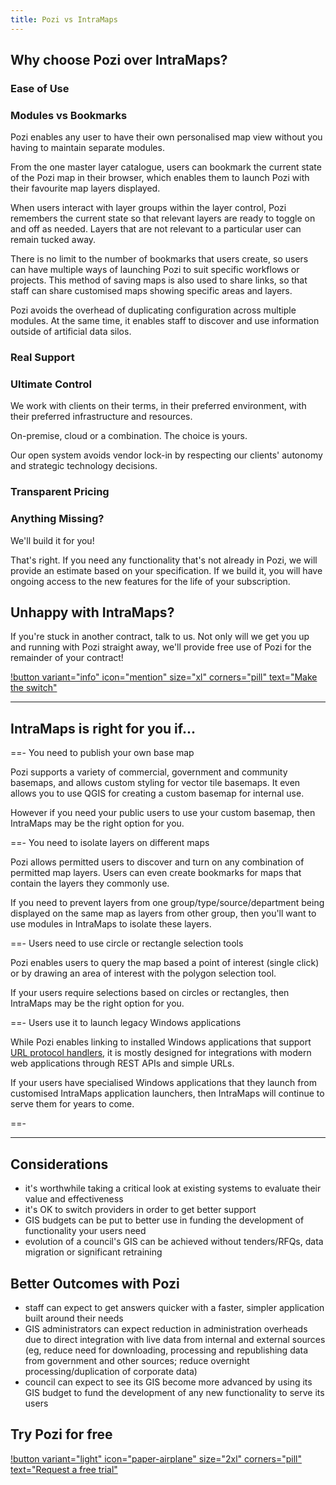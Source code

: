 ```yaml
---
title: Pozi vs IntraMaps
---
```


## Why choose Pozi over IntraMaps?

### Ease of Use

### Modules vs Bookmarks

Pozi enables any user to have their own personalised map view without you having to maintain separate modules.

From the one master layer catalogue, users can bookmark the current state of the Pozi map in their browser, which enables them to launch Pozi with their favourite map layers displayed.

When users interact with layer groups within the layer control, Pozi remembers the current state so that relevant layers are ready to toggle on and off as needed. Layers that are not relevant to a particular user can remain tucked away.

There is no limit to the number of bookmarks that users create, so users can have multiple ways of launching Pozi to suit specific workflows or projects. This method of saving maps is also used to share links, so that staff can share customised maps showing specific areas and layers.

Pozi avoids the overhead of duplicating configuration across multiple modules. At the same time, it enables staff to discover and use information outside of artificial data silos.

### Real Support

### Ultimate Control

We work with clients on their terms, in their preferred environment, with their preferred infrastructure and resources.

On-premise, cloud or a combination. The choice is yours.

Our open system avoids vendor lock-in by respecting our clients' autonomy and strategic technology decisions.

### Transparent Pricing

### Anything Missing?

We'll build it for you!

That's right. If you need any functionality that's not already in Pozi, we will provide an estimate based on your specification. If we build it, you will have ongoing access to the new features for the life of your subscription.

## Unhappy with IntraMaps?

If you're stuck in another contract, talk to us. Not only will we get you up and running with Pozi straight away, we'll provide free use of Pozi for the remainder of your contract!

[!button variant="info" icon="mention" size="xl" corners="pill" text="Make the switch"](/contact/)

---

## IntraMaps is right for you if...

==- You need to publish your own base map

Pozi supports a variety of commercial, government and community basemaps, and allows custom styling for vector tile basemaps. It even allows you to use QGIS for creating a custom basemap for internal use.

However if you need your public users to use your custom basemap, then IntraMaps may be the right option for you.

==- You need to isolate layers on different maps

Pozi allows permitted users to discover and turn on any combination of permitted map layers. Users can even create bookmarks for maps that contain the layers they commonly use.

If you need to prevent layers from one group/type/source/department being displayed on the same map as layers from other group, then you'll want to use modules in IntraMaps to isolate these layers.

==- Users need to use circle or rectangle selection tools

Pozi enables users to query the map based a point of interest (single click) or by drawing an area of interest with the polygon selection tool.

If your users require selections based on circles or rectangles, then IntraMaps may be the right option for you.

==- Users use it to launch legacy Windows applications

While Pozi enables linking to installed Windows applications that support [URL protocol handlers](/tags/url-protocol-handler/), it is mostly designed for integrations with modern web applications through REST APIs and simple URLs.

If your users have specialised Windows applications that they launch from customised IntraMaps application launchers, then IntraMaps will continue to serve them for years to come.

==-

---

## Considerations

* it's worthwhile taking a critical look at existing systems to evaluate their value and effectiveness
* it's OK to switch providers in order to get better support
* GIS budgets can be put to better use in funding the development of functionality your users need
* evolution of a council's GIS can be achieved without tenders/RFQs, data migration or significant retraining

## Better Outcomes with Pozi

* staff can expect to get answers quicker with a faster, simpler application built around their needs
* GIS administrators can expect reduction in administration overheads due to direct integration with live data from internal and external sources (eg, reduce need for downloading, processing and republishing data from government and other sources; reduce overnight processing/duplication of corporate data)
* council can expect to see its GIS become more advanced by using its GIS budget to fund the development of any new functionality to serve its users

## Try Pozi for free 

[!button variant="light" icon="paper-airplane" size="2xl" corners="pill" text="Request a free trial"](/trial/)
